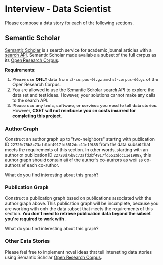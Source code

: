 # Interview - Data Scientist

Please compose a data story for each of the following sections.

## Semantic Scholar

[Semantic Scholar](https://www.semanticscholar.org/) is a search service for academic journal articles with a [search API](http://api.semanticscholar.org/).
Semantic Scholar made available a subset of the full corpus as its [Open Research Corpus](http://labs.semanticscholar.org/corpus/). 

**Requirements**:
1. Please use **ONLY** data from `s2-corpus-04.gz` and `s2-corpus-06.gz` of the Open Research Corpus.
1. You are allowed to use the Semantic Scholar search API to explore the data set and test ideas. However, your solutions cannot make any calls to the search API.
1. Please use any tools, software, or services you need to tell data stories. However, __CSET will not reimburse you on costs incurred for completing this project__.

### Author Graph

Construct an author graph up to "two-neighbors" starting with publication ID `22720d75b8c73afd3bf4917fd5512dcc11e19885` from the data subset that meets the requirements of this section. In other words, starting with an author of publication ID `22720d75b8c73afd3bf4917fd5512dcc11e19885`, this author graph should contain all of the author's co-authors as well as co-authors of each co-author.

What do you find interesting about this graph?

### Publication Graph

Construct a publication graph based on publications associated with the author graph above. This publication graph will be incomplete, because you are working with only the data subset that meets the requirements of this section. __You don't need to retrieve publication data beyond the subset you're required to work with__ .

What do you find interesting about this graph?

### Other Data Stories

Please feel free to implement novel ideas that tell interesting data stories using Semantic Scholar [Open Research Corpus](http://labs.semanticscholar.org/corpus/).
